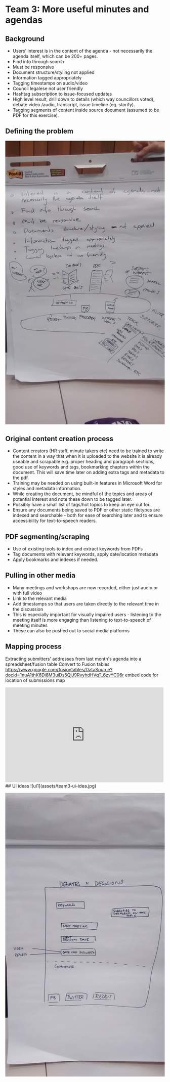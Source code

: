 # Team 3: More useful minutes and agendas

## Background
* Users' interest is in the content of the agenda - not necessarily the agenda itself, which can be 200+ pages.
* Find info through search
* Must be responsive
* Document structure/styling not applied
* Information tagged appropriately
* Tagging timestamps on audio/video
* Council legalese not user friendly
* Hashtag subscription to issue-focused updates
* High level result, drill down to details (which way councillors voted), debate video /audio, transcript, issue timeline (eg. storify).
* Tagging segments of content inside source document (assumed to be PDF for this exercise).

## Defining the problem
![problem ideas](assets/team3-problem-id.jpg)

## Original content creation process
* Content creators (HR staff, minute takers etc) need to be trained to write the content in a way that when it is uploaded to the website it is already useable and scrapable e.g. proper heading and paragraph sections, good use of keywords and tags, bookmarking chapters within the document. This will save time later on adding extra tags and metadata to the pdf.
* Training may be needed on using built-in features in Microsoft Word for styles and metadata information.
* While creating the document, be mindful of the topics and areas of potential interest and note these down to be tagged later.
* Possibly have a small list of tags/hot topics to keep an eye out for.
* Ensure any documents being saved to PDF or other static filetypes are indexed and searchable - both for ease of searching later and to ensure accessibility for text-to-speech readers.

## PDF segmenting/scraping
* Use of existing tools to index and extract keywords from PDFs
* Tag documents with relevant keywords, apply date/location metadata
* Apply bookmarks and indexes if needed.

## Pulling in other media
* Many meetings and workshops are now recorded, either just audio or with full video
* Link to the relevant media
* Add timestamps so that users are taken directly to the relevant time in the discussion
* This is especially important for visually impaired users - listening to the meeting itself is more engaging than listening to text-to-speech of meeting minutes
* These can also be pushed out to social media platforms

## Mapping process
Extracting submitters' addresses from last month's agenda into a spreadsheet/fusion table
Convert to Fusion tables https://www.google.com/fusiontables/DataSource?docid=1nuA1thK6Di8M3uiDs5QjJ9RvyhdHVqT_6zvYC06r
embed code for location of submissions map
<iframe width="500" height="300" scrolling="no" frameborder="no" src="https://www.google.com/fusiontables/embedviz?q=select+col2+from+1nuA1thK6Di8M3uiDs5QjJ9RvyhdHVqT_6zvYC06r&amp;viz=MAP&amp;h=false&amp;lat=-43.529555192349164&amp;lng=172.64111918891604&amp;t=1&amp;z=12&amp;l=col2&amp;y=2&amp;tmplt=2&amp;hml=GEOCODABLE"></iframe>
## UI ideas
![ui1](assets/team3-ui-idea.jpg)

![ui2](assets/team3-ui-idea2.jpg)
